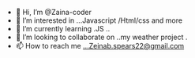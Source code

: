 - 👋 Hi, I’m @Zaina-coder
- 👀 I’m interested in ...Javascript /Html/css and more
- 🌱 I’m currently learning .JS ..
- 💞️ I’m looking to collaborate on ..my weather project .
- 📫 How to reach me ...Zeinab.spears22@gmail.com

<!---
Zaina-coder/Zaina-coder is a ✨ special ✨ repository because its `README.md` (this file) appears on your GitHub profile.
You can click the Preview link to take a look at your changes.
--->
